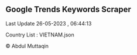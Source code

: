 

## Google Trends Keywords Scraper 
 
Last Update 26-05-2023 , 06:44:13

Country List :
VIETNAM.json



© Abdul Muttaqin 

